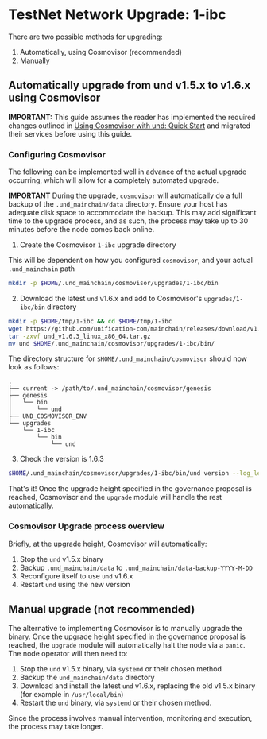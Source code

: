 # TestNet Network Upgrade: 1-ibc

There are two possible methods for upgrading:

1. Automatically, using Cosmovisor (recommended)
2. Manually

## Automatically upgrade from und v1.5.x to v1.6.x using Cosmovisor

**IMPORTANT:** This guide assumes the reader has implemented the required changes outlined in
[Using Cosmovisor with und: Quick Start](./cosmovisor.md) and migrated their services before using this guide.

### Configuring Cosmovisor

The following can be implemented well in advance of the actual upgrade occurring, which will allow
for a completely automated upgrade.

**IMPORTANT** During the upgrade, `cosmovisor` will automatically do a full backup of the `.und_mainchain/data`
directory. Ensure your host has adequate disk space to accommodate the backup. This may add significant time
to the upgrade process, and as such, the process may take up to 30 minutes before the node comes back online.

1. Create the Cosmovisor `1-ibc` upgrade directory

This will be dependent on how you configured `cosmovisor`, and your actual `.und_mainchain` path

```bash
mkdir -p $HOME/.und_mainchain/cosmovisor/upgrades/1-ibc/bin
```

2. Download the latest `und` v1.6.x and add to Cosmovisor's `upgrades/1-ibc/bin` directory

```bash
mkdir -p $HOME/tmp/1-ibc && cd $HOME/tmp/1-ibc
wget https://github.com/unification-com/mainchain/releases/download/v1.6.3/und_v1.6.3_linux_x86_64.tar.gz
tar -zxvf und_v1.6.3_linux_x86_64.tar.gz
mv und $HOME/.und_mainchain/cosmovisor/upgrades/1-ibc/bin/
```

The directory structure for `$HOME/.und_mainchain/cosmovisor` should now look as follows:

```
.
├── current -> /path/to/.und_mainchain/cosmovisor/genesis
├── genesis
│   └── bin
│       └── und
├── UND_COSMOVISOR_ENV
└── upgrades
    └── 1-ibc
        └── bin
            └── und
```

3. Check the version is 1.6.3

```bash
$HOME/.und_mainchain/cosmovisor/upgrades/1-ibc/bin/und version --log_level ""
```

That's it! Once the upgrade height specified in the governance proposal is reached, Cosmovisor and the `upgrade`
module will handle the rest automatically. 

### Cosmovisor Upgrade process overview

Briefly, at the upgrade height, Cosmovisor will automatically:

1. Stop the `und` v1.5.x binary
2. Backup `.und_mainchain/data` to `.und_mainchain/data-backup-YYYY-M-DD`
3. Reconfigure itself to use `und` v1.6.x
4. Restart `und` using the new version

## Manual upgrade (not recommended)

The alternative to implementing Cosmovisor is to manually upgrade the binary. Once the upgrade height specified in the 
governance proposal is reached, the `upgrade` module will automatically halt the node via a `panic`. The node operator 
will then need to:

1. Stop the `und` v1.5.x binary, via `systemd` or their chosen method
2. Backup the `und_mainchain/data` directory
3. Download and install the latest `und` v1.6.x, replacing the old v1.5.x binary (for example in `/usr/local/bin`)
4. Restart the `und` binary, via `systemd` or their chosen method.

Since the process involves manual intervention, monitoring and execution, the process may take longer.
